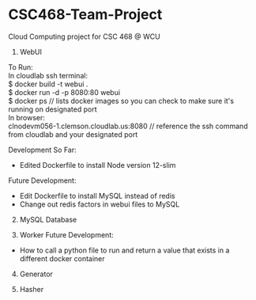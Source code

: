 # CSC468-Team-Project
Cloud Computing project for CSC 468 @ WCU

1) WebUI

To Run:  
In cloudlab ssh terminal:  
$ docker build -t webui .  
$ docker run -d -p 8080:80 webui  
$ docker ps   // lists docker images so you can check to make sure it's running on designated port  
In browser:  
clnodevm056-1.clemson.cloudlab.us:8080   // reference the ssh command from cloudlab and your designated port  

Development So Far:  
- Edited Dockerfile to install Node version 12-slim

Future Development:  
- Edit Dockerfile to install MySQL instead of redis
- Change out redis factors in webui files to MySQL


2) MySQL Database


3) Worker
Future Development:  
- How to call a python file to run and return a value that exists in a different docker container


4) Generator


5) Hasher
